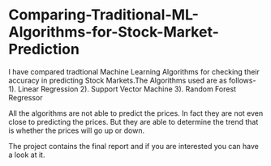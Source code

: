 # Comparing-Traditional-ML-Algorithms-for-Stock-Market-Prediction

I have compared tradtional Machine Learning Algorithms for checking their accuracy in predicting Stock Markets.The Algorithms used are as 
follows-
1). Linear Regression
2). Support Vector Machine
3). Random Forest Regressor

All the algorithms are not able to predict the prices. In fact they are not even close to predicting the prices. But they are able to determine
the trend that is whether the prices will go up or down.

The project contains the final report and if you are interested you can have a look at it.

